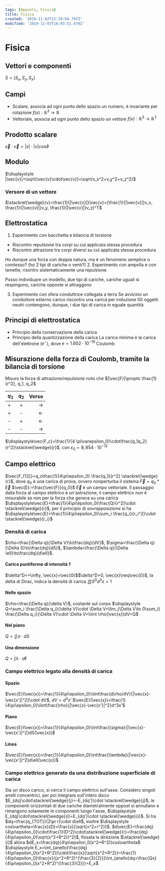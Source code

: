 ```yaml
---
tags: [Appunti, Fisica]
title: Fisica
created: '2019-11-02T12:29:04.797Z'
modified: '2019-11-03T16:03:51.470Z'
---
```


# Fisica
## Vettori e componenti
$S=(S_x, S_y, S_x)$

## Campi
+ Scalare, associa ad ogni punto dello spazio un numero, è invariante per rotazione
$f(x):\mathbb{R}^3\to\mathbb{R}$
+ Vettoriale, associa ad ogni punto dello spazio un vettore
$f(x):\mathbb{R}^3\to\mathbb{R^3}$

## Prodotto scalare
$\vec{s}\cdot\vec{v}=|s|\cdot|v|cos\vartheta$

## Modulo
$\displaystyle |\vec{v}|=\sqrt{\vec{v}\cdot\vec{v}}=\sqrt{v_x^2+v_y^2+v_z^2}$
### Versore di un vettore
$\stackrel{\wedge}{v}=\frac{1}{|\vec{v}|}\vec{v}=(\frac{1}{|\vec{v}|}v_x, \frac{1}{|\vec{v}|}v_y, \frac{1}{|\vec{v}|}v_z)^T$

## Elettrostatica
1. Esperimento con bacchetta e bilancia di torsione
  + Riscontro repulsione tra corpi su cui applicata stessa procedura
  + Riscontro attrazione tra corpi diversi su cui applicata stessa procedura

Ho dunque una forza con doppia natura, ma è un fenomeno semplice o comlesso? (ho 2 tipi di cariche o venti?)
2. Esperimento con ampolla e con lamette, risontro sistematicamente una repulsione

Posso individuare un modello, due tipi di cariche, cariche uguali si respingono, cariche opposte si attraggono

3. Esperimento con sfera conduttrice collegata a terra
Se avvicino un conduttore esterno carico riscontro una carica per induzione
Gli oggetti neutri contengono, dunque, i due tipi di carica in eguale quantità

## Principi di elettrostatica
+ Principio della conservazione della carica
+ Principio della quantizzazione della carica
  La carica minima è la carica dell'elettrone ($e^-$), dove $e=1.602\cdot10^{-19}$ Coulomb

## Misurazione della forza di Coulomb, tramite la bilancia di torsione
Misuro la forza di attrazione/repulsione
noto che $|\vec{F}|\propto \frac{1}{r^2}, q_1, q_2$

| $q_1$      | $q_2$     | Verso     |
| :- | :-: | -: |
|  +|+| $\to$|
|  +|-| $\leftarrow$    |
|  -|+| $\leftarrow$    |
|  -|-| $\to$    |

$\displaystyle\vec{F_c}=\frac{1}{4 \pi\varepsilon_0}\cdot\frac{q_1q_2}{r^2}\stackrel{\wedge}{r}$, con $\varepsilon_0=8,854\cdot10^{-12}$

## Campo elettrico
$\vec{F_{12}}=q_o\frac{1}{4\pi\epsilon_0} \frac{q_1}{r^2} \stackrel{\wedge}{r}$, dove $q_0$ è una carica di prova, ovvero nonperturba il sistema
$\vec{F}=q_0*\vec{E}$
$\vec{E}:=\frac{\vec{F}}{q_0}$
$\vec{E}$ è un campo vettoriale. Il passaggio dalla forza al campo elettrico è un'astrazione, il campo elettrico non è misurabile se non per la forza che genera su una carica
$\displaystyle\vec{E}=\frac{1}{4\pi\epsilon_0}\frac{Q}{r^2}\cdot \stackrel{\wedge}{r}$, per il principio di _sovrapposizione_ si ha $\displaystyle\vec{E}=\frac{1}{4\pi\epsilon_0}\sum_i \frac{q_i}{r_i^2}\cdot \stackrel{\wedge}{r_i}$
### Densità di carica
$\rho=\frac{\Delta q}{\Delta V}\to\frac{dq}{dV}$, $\sigma=\frac{\Delta q}{\Delta S}\to\frac{dq}{dS}$, $\lambda=\frac{\Delta q}{\Delta \ell}\to\frac{dq}{d\ell}$.

#### Carica puntiforme di intensità $1$
$\delta^D=+\infty, \vec{x}=\vec{0}$$\delta^D=0, \vec{x}\neq\vec{0}$, la delta di Dirac, indica la densità di carica
$\iiint\delta^D d^3x=1$

#### Nello spazio
$\rho=\frac{\Delta q}{\delta V}$, costante sul corpo
$\displaystyle Q=\sum_i \frac{\Delta q_i}{\delta V}\cdot \Delta V=\lim_{\Delta V\to 0\sum_i} \frac{\Delta q_i}{\Delta V}\cdot \Delta V=\iiint \rho(\vec{x})dV=Q$

#### Nel piano
$Q=\iint\sigma\cdot dS$
#### Una dimensione
$Q=\int \lambda\cdot d\ell$

### Campo elettrico legato alla densità di carica
#### Spazio
$\vec{E}(\vec{x})=\frac{1}{4\pi\epsilon_0}\iiint\frac{d\rho/dV}{|\vec{x}-\vec{x'}|^2}\cdot dV$, $dV=d^3x'$ 
$\vec{E}(\vec{x})=\frac{1}{4\pi\epsilon_0}\iiint\frac{\rho}{|\vec{x}-\vec{x'}|^2}d^3x'$
#### Piano
$\vec{E}(\vec{x})=\frac{1}{4\pi\epsilon_0}\iint\frac{\sigma}{|\vec{x}-\vec{x'}|^2}dS(\vec{x})$
#### Linea
$\vec{E}(\vec{x})=\frac{1}{4\pi\epsilon_0}\int\frac{\lambda}{|\vec{x}-\vec{x'}|^2}d\ell(\vec{x})$

### Campo elettrico generato da una distribuzione superficiale di carica
Sia un disco carico, si cerca il campo elettrico sull'asse.
Considero singoli anelli concentrici, per poi integrare sull'intero disco
$E_{dq}\cdot\stackrel{\wedge}{j}=-E_{dq'}\cdot \stackrel{\wedge}{j}$, le componenti orizzontali di due cariche diametralmente oppost si annullano e rimangono solamente le componenti lungo l'asse, 
$\displaystyle E_{dq}\cdot\stackrel{\wedge}{i}=E_{dq'}\cdot \stackrel{\wedge}{i}$.
Si ha $dq=\frac{q_{TOT}}{2\pi r}\cdot d\ell$, inoltre $\displaystyle cos\vartheta=\frac{x}{D}=\frac{x}{\sqrt{x^2+r^2}}$.
$d\vec{E}=\frac{dq}{4\pi\epsilon_0}\cdot\frac{1}{D^2}\cdot\stackrel{\wedge}{r}=\frac{dq}{4\pi\epsilon_0(\sqrt{x^2+R^2})^2}$, fissata la direzione $\stackrel{\wedge}{i}$ allora $dE_x=\frac{dq}{4\pi\epsilon_0(x^2+R^2)}cos\vartheta$
$\displaystyle E_x=\int_{anello}\frac{dq}{4\pi\epsilon_0(x^2+R^2)}\cdot\frac{x}{\sqrt{x^2+R^2}}=\frac{1}{4\pi\epsilon_0}\frac{x}{(x^2+R^2)^{\frac{3}{2}}}\int_{anello}dq=\frac{Qx}{4\pi\epsilon_0(x^2+R^2)^{\frac{3}{2}}}=E_x$
